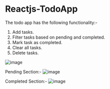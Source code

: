 # Reactjs-TodoApp
The todo app has the following functionality:-
1. Add tasks.
2. Filter tasks based on pending and completed.
3. Mark task as completed.
4. Clear all tasks.
5. Delete tasks.

![image](https://github.com/user-attachments/assets/0f80f127-2215-43f8-8cce-2a83504ad070)

Pending Section:-
![image](https://github.com/user-attachments/assets/a65fdf8c-b7bd-4783-bfa5-9099ad50e7a6)

Completed Section:-
![image](https://github.com/user-attachments/assets/8cd31445-399f-4b59-8e96-7e7bb6fc3755)


